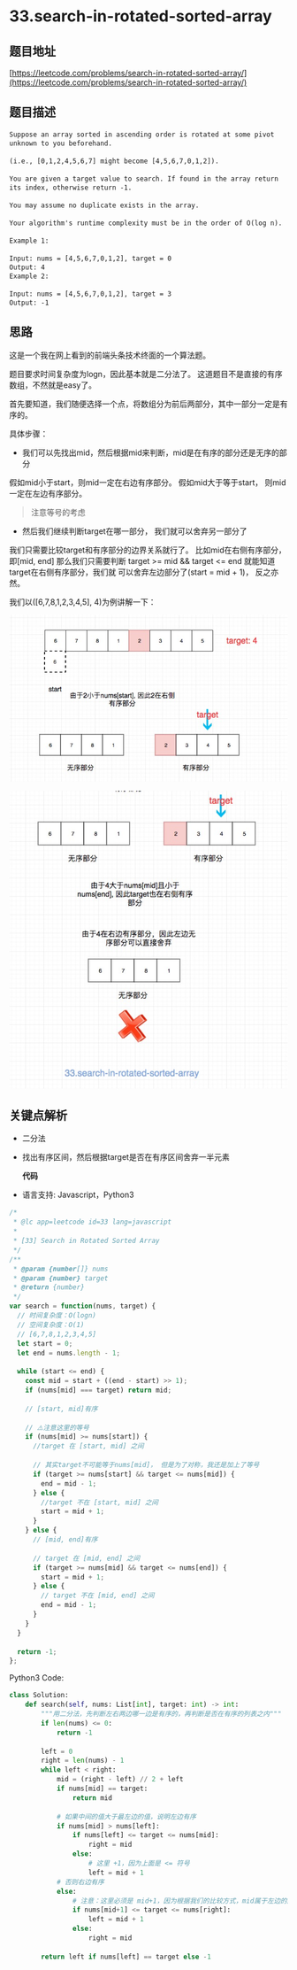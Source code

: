 # 33.search-in-rotated-sorted-array

## 题目地址

[https://leetcode.com/problems/search-in-rotated-sorted-array/](https://leetcode.com/problems/search-in-rotated-sorted-array/)

## 题目描述

```text
Suppose an array sorted in ascending order is rotated at some pivot unknown to you beforehand.

(i.e., [0,1,2,4,5,6,7] might become [4,5,6,7,0,1,2]).

You are given a target value to search. If found in the array return its index, otherwise return -1.

You may assume no duplicate exists in the array.

Your algorithm's runtime complexity must be in the order of O(log n).

Example 1:

Input: nums = [4,5,6,7,0,1,2], target = 0
Output: 4
Example 2:

Input: nums = [4,5,6,7,0,1,2], target = 3
Output: -1
```

## 思路

这是一个我在网上看到的前端头条技术终面的一个算法题。

题目要求时间复杂度为logn，因此基本就是二分法了。 这道题目不是直接的有序数组，不然就是easy了。

首先要知道，我们随便选择一个点，将数组分为前后两部分，其中一部分一定是有序的。

具体步骤：

* 我们可以先找出mid，然后根据mid来判断，mid是在有序的部分还是无序的部分

假如mid小于start，则mid一定在右边有序部分。 假如mid大于等于start， 则mid一定在左边有序部分。

> 注意等号的考虑

* 然后我们继续判断target在哪一部分， 我们就可以舍弃另一部分了

我们只需要比较target和有序部分的边界关系就行了。 比如mid在右侧有序部分，即\[mid, end\] 那么我们只需要判断 target &gt;= mid && target &lt;= end 就能知道target在右侧有序部分，我们就 可以舍弃左边部分了\(start = mid + 1\)， 反之亦然。

我们以\(\[6,7,8,1,2,3,4,5\], 4\)为例讲解一下：

![search-in-rotated-sorted-array-1](../.gitbook/assets/search-in-rotated-sorted-array-1.jpg)

![search-in-rotated-sorted-array-1](../.gitbook/assets/search-in-rotated-sorted-array-2.jpg)

## 关键点解析

* 二分法
* 找出有序区间，然后根据target是否在有序区间舍弃一半元素

  **代码**

* 语言支持: Javascript，Python3

```javascript
/*
 * @lc app=leetcode id=33 lang=javascript
 *
 * [33] Search in Rotated Sorted Array
 */
/**
 * @param {number[]} nums
 * @param {number} target
 * @return {number}
 */
var search = function(nums, target) {
  // 时间复杂度：O(logn)
  // 空间复杂度：O(1)
  // [6,7,8,1,2,3,4,5]
  let start = 0;
  let end = nums.length - 1;

  while (start <= end) {
    const mid = start + ((end - start) >> 1);
    if (nums[mid] === target) return mid;

    // [start, mid]有序

    // ️⚠️注意这里的等号
    if (nums[mid] >= nums[start]) {
      //target 在 [start, mid] 之间

      // 其实target不可能等于nums[mid]， 但是为了对称，我还是加上了等号
      if (target >= nums[start] && target <= nums[mid]) {
        end = mid - 1;
      } else {
        //target 不在 [start, mid] 之间
        start = mid + 1;
      }
    } else {
      // [mid, end]有序

      // target 在 [mid, end] 之间
      if (target >= nums[mid] && target <= nums[end]) {
        start = mid + 1;
      } else {
        // target 不在 [mid, end] 之间
        end = mid - 1;
      }
    }
  }

  return -1;
};
```

Python3 Code:

```python
class Solution:
    def search(self, nums: List[int], target: int) -> int:
        """用二分法，先判断左右两边哪一边是有序的，再判断是否在有序的列表之内"""
        if len(nums) <= 0:
            return -1

        left = 0
        right = len(nums) - 1
        while left < right:
            mid = (right - left) // 2 + left
            if nums[mid] == target:
                return mid

            # 如果中间的值大于最左边的值，说明左边有序
            if nums[mid] > nums[left]:
                if nums[left] <= target <= nums[mid]:
                    right = mid
                else:
                    # 这里 +1，因为上面是 <= 符号
                    left = mid + 1
            # 否则右边有序
            else:
                # 注意：这里必须是 mid+1，因为根据我们的比较方式，mid属于左边的序列
                if nums[mid+1] <= target <= nums[right]:
                    left = mid + 1
                else:
                    right = mid

        return left if nums[left] == target else -1
```

